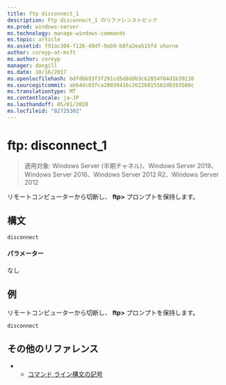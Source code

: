 ```yaml
---
title: ftp disconnect_1
description: Ftp disconnect_1 のリファレンストピック
ms.prod: windows-server
ms.technology: manage-windows-commands
ms.topic: article
ms.assetid: f91ac304-f126-49df-9ab9-b8fa2ea515fd vhorne
author: coreyp-at-msft
ms.author: coreyp
manager: dongill
ms.date: 10/16/2017
ms.openlocfilehash: bdfd6693f3f291cd5d8ddb3c62054f64d1b39138
ms.sourcegitcommit: ab64dc83fca28039416c26226815502d0193500c
ms.translationtype: MT
ms.contentlocale: ja-JP
ms.lasthandoff: 05/01/2020
ms.locfileid: "82725302"
---
```

# <a name="ftp-disconnect_1"></a>ftp: disconnect_1

> 適用対象: Windows Server (半期チャネル)、Windows Server 2019、Windows Server 2016、Windows Server 2012 R2、Windows Server 2012

リモートコンピューターから切断し、 **ftp>** プロンプトを保持します。   
## <a name="syntax"></a>構文  
```  
disconnect  
```  
#### <a name="parameters"></a>パラメーター  
なし  
## <a name="examples"></a>例  
リモートコンピューターから切断し、 **ftp>** プロンプトを保持します。  
```  
disconnect  
```  
## <a name="additional-references"></a>その他のリファレンス  
-   - [コマンド ライン構文の記号](command-line-syntax-key.md)  
